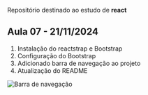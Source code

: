 Repositório destinado ao estudo de **react** 

## Aula 07 - 21/11/2024

1. Instalação do reactstrap e Bootstrap
2. Configuração do Bootstrap
3. Adicionado barra de navegação ao projeto
4. Atualização do README

<img src="https://i.vgy.me/0CFGSF.png" alt="Barra de navegação">
